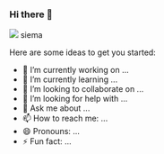 ### Hi there 👋

<p align="left"> <img src="https://github-readme-stats.vercel.app/api?username=suchy2020&show_icons=true"/> siema

Here are some ideas to get you started:

- 🔭 I’m currently working on ...
- 🌱 I’m currently learning ...
- 👯 I’m looking to collaborate on ...
- 🤔 I’m looking for help with ...
- 💬 Ask me about ...
- 📫 How to reach me: ...
- 😄 Pronouns: ...
- ⚡ Fun fact: ...

